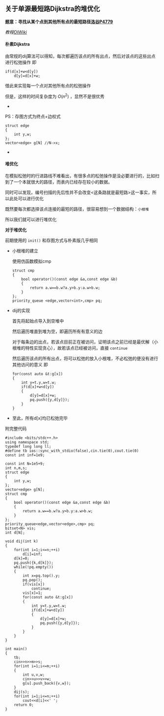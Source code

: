 ## 关于单源最短路Dijkstra的堆优化

**题意：寻找从某个点到其他所有点的最短路径[洛谷P4779](https://www.luogu.com.cn/problem/P4779)**

*教程[OIWiki](https://oi-wiki.org/graph/shortest-path/#dijkstra-%E7%AE%97%E6%B3%95)*

#### 朴素Dijkstra

由常规的dij算法可以得知，每次都遍历该点的所有出点，然后对该点的这些出点进行松弛操作
即

~~~
if(d[x]+w<d[y])
    d[y]=d[x]+w;
~~~

借此来实现每一个点对其他所有点的松弛操作

但是，这样的时间复杂度为 $O(n^2)$ ，显然不是很优秀

*
PS：存图方式为终点+边权式
~~~
struct edge
{
    int y,w;
};
vector<edge> g[N] //N->x;
~~~
*

#### 堆优化

在模拟松弛时的行进路线不难看出，有很多点的松弛操作是没必要进行的，比如扫到了一个本就很大的路径，而表内已经存在较小的数据。

同时可以发现，编号扫描的先后性并不会改变<这条路就是最短路>这一事实，所以此处可以进行优化

既然要每次都选择该点连接的最短的路径，很容易想到一个数据结构：`小根堆`

所以我们就可以进行堆优化

**对于堆优化**

前期使用的 `init()` 和存图方式与朴素版几乎相同

* 小根堆的建立

    使用仿函数模拟cmp
    
    ~~~
    struct cmp
    {
        bool operator()(const edge &a,const edge &b)
        {
            return a.w==b.w?a.y>b.y:a.w>b.w;
        }
    };
    priority_queue <edge,vector<int>,cmp> pq;
    ~~~
    
* dij的实现

    首先将起始点导入到空堆中
    
    然后遍历堆直到堆为空，即遍历所有有意义的边
    
    对于每条边的出点，若该点目前正在被访问，证明该点之前已经是最优解（小根堆的特性实现贪心），故若该点已经被访问，直接 `continue` 
    
    然后遍历该点的所有出点，将可以松弛的放入小根堆，不必松弛的便没有进行其他访问的意义
    即
    ~~~
    for(const auto &t:g[x])
    {
        int y=t.y,w=t.w;
        if(d[x]+w<d[y])
        {
            d[y]=d[x]+w;
            pq.push({y,d[y]});
        }
    }
    ~~~
    
* 至此，所有d[x]均已松弛完毕

附完整代码

~~~
#include <bits/stdc++.h>
using namespace std;
typedef long long ll;
#define tb ios::sync_with_stdio(false),cin.tie(0),cout.tie(0)
const int inf=1e9;

const int N=1e5+9;
int n,m,s;
struct edge
{
    int y,w;
};
vector<edge> g[N];
struct cmp
{
    bool operator()(const edge &a,const edge &b)
    {
        return a.w==b.w?a.y>b.y:a.w>b.w;
    }
};
priority_queue<edge,vector<edge>,cmp> pq;
bitset<N> vis;
int d[N];

void dij(int k)
{
    for(int i=1;i<=n;++i)
        d[i]=inf;
    d[k]=0;
    pq.push({k,d[k]});
    while(!pq.empty())
    {
        int x=pq.top().y;
        pq.pop();
        if(vis[x])
            continue;
        vis[x]=1;
        for(const auto &t:g[x])
        {
            int y=t.y,w=t.w;
            if(d[x]+w<d[y])
            {
                d[y]=d[x]+w;
                pq.push({y,d[y]});
            }
        }
    }
}

int main()
{
    tb;
    cin>>n>>m>>s;
    for(int i=1;i<=m;++i)
    {
        int u,v,w;
        cin>>u>>v>>w;
        g[u].push_back({v,w});
    }
    dij(s);
    for(int i=1;i<=n;++i)
        cout<<d[i]<<' ';
    return 0;
}
~~~